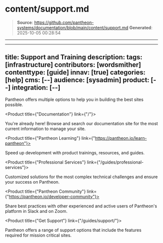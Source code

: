 # content/support.md

> **Source**: https://github.com/pantheon-systems/documentation/blob/main/content/support.md
> **Generated**: 2025-10-05 00:28:54

---

---
title: Support and Training
description: 
tags: [infrastructure]
contributors: [wordsmither]
contenttype: [guide]
innav: [true]
categories: [help]
cms: [--]
audience: [sysadmin]
product: [--]
integration: [--]
---

Pantheon offers multiple options to help you in building the best sites possible.

<ProductGroup>

  <Product title={"Documentation"} link={"/"}>

  You're already here! Browse and search our documentation site for the most current information to manage your site.

  </Product>

  <Product title={"Pantheon Learning"} link={"https://pantheon.io/learn-pantheon"}>

  Speed up development with product trainings, resources, and guides.

  </Product>

  <Product title={"Professional Services"} link={"/guides/professional-services"}>

  Customized solutions for the most complex technical challenges and ensure your success on Pantheon.

  </Product>

  <Product title={"Pantheon Community"} link={"https://pantheon.io/developer-community"}>

  Share best practices with other experienced and active users of Pantheon's platform in Slack and on Zoom.

  </Product>

  <Product title={"Get Support"} link={"/guides/support/"}>

  Pantheon offers a range of support options that include the features required for mission critical sites.

  </Product>


</ProductGroup>

